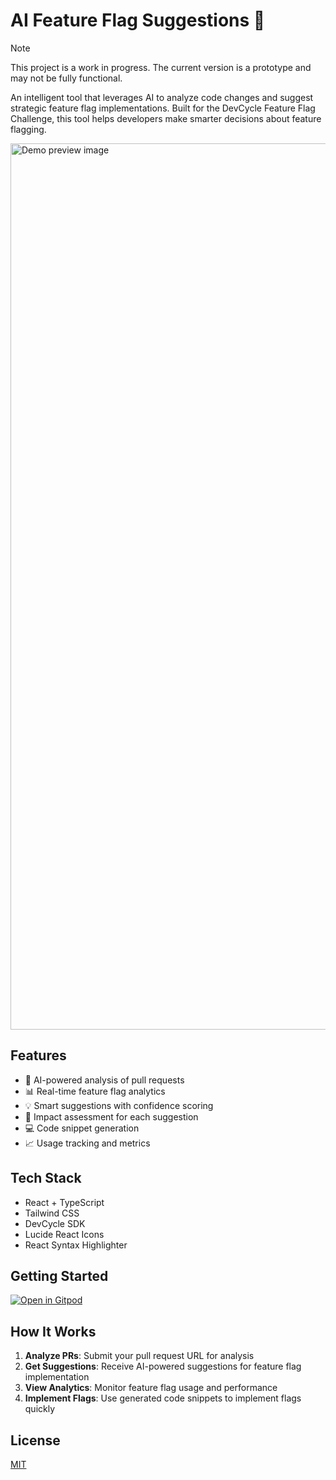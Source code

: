 # AI Feature Flag Suggestions 🧠

> [!NOTE]
> This project is a work in progress. The current version is a prototype and may not be fully functional.

An intelligent tool that leverages AI to analyze code changes and suggest strategic feature flag implementations. Built for the DevCycle Feature Flag Challenge, this tool helps developers make smarter decisions about feature flagging.

<img width="1418" alt="Demo preview image" src="https://github.com/user-attachments/assets/39716bea-c214-419c-b88d-997aeb92309d">


## Features

- 🤖 AI-powered analysis of pull requests
- 📊 Real-time feature flag analytics
- 💡 Smart suggestions with confidence scoring
- 🎯 Impact assessment for each suggestion
- 💻 Code snippet generation
- 📈 Usage tracking and metrics

## Tech Stack

- React + TypeScript
- Tailwind CSS
- DevCycle SDK
- Lucide React Icons
- React Syntax Highlighter

## Getting Started

[![Open in Gitpod](https://www.gitpod.io/svg/open-in-gitpod.svg)](https://gitpod.io/#https://github.com/Siddhant-K-code/Feature-flag-suggestion-tool)


## How It Works

1. **Analyze PRs**: Submit your pull request URL for analysis
2. **Get Suggestions**: Receive AI-powered suggestions for feature flag implementation
3. **View Analytics**: Monitor feature flag usage and performance
4. **Implement Flags**: Use generated code snippets to implement flags quickly

## License

[MIT](./LICENSE)
